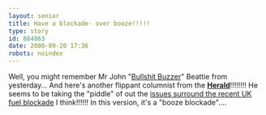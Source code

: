 ```yaml
---
layout: senior
title: Have a blockade- over booze!!!!!
type: story
id: 884863
date: 2000-09-20 17:36
robots: noindex
---
```

Well, you might remember Mr John "<a href="#874654">Bullshit Buzzer</a>" Beattie from yesterday... And here's another flippant columnist from the <b><a href="http://theherald.co.uk/">Herald</a></b>!!!!!!!! He seems to be taking the "piddle" of out the <a href="http://www.theherald.co.uk/opinion/laing/archive/20-9-19100-20-4-57.html">issues surround the recent UK fuel blockade</a> I think!!!!!! In this version, it's a "booze blockade"....